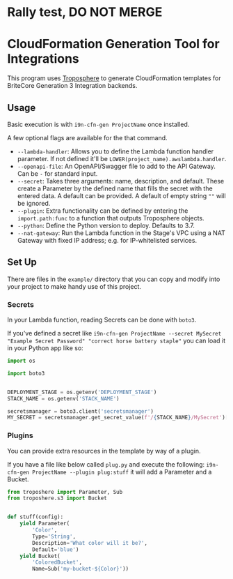 # Rally test, DO NOT MERGE

# CloudFormation Generation Tool for Integrations

This program uses [Troposphere](https://github.com/cloudtools/troposphere) to
generate CloudFormation templates for BriteCore Generation 3 Integration
backends.

## Usage

Basic execution is with `i9n-cfn-gen ProjectName` once installed.

A few optional flags are available for the that command.

 + `--lambda-handler`: Allows you to define the Lambda function handler
   parameter. If not defined it'll be `LOWER(project_name).awslambda.handler`.
 + `--openapi-file`: An OpenAPI/Swagger file to add to the API Gateway. Can be
   `-` for standard input.
 + `--secret`: Takes three arguments: name, description, and default. These
   create a Parameter by the defined name that fills the secret with the entered
   data. A default can be provided. A default of empty string `""` will be ignored.
 + `--plugin`: Extra functionality can be defined by entering the
   `import.path:func` to a function that outputs Troposphere objects.
 + `--python`: Define the Python version to deploy. Defaults to 3.7.
 + `--nat-gateway`: Run the Lambda function in the Stage's VPC using a NAT
   Gateway with fixed IP address; e.g. for IP-whitelisted services.


## Set Up

There are files in the `example/` directory that you can copy and modify into
your project to make handy use of this project.


### Secrets

In your Lambda function, reading Secrets can be done with `boto3`.

If you've defined a secret like
`i9n-cfn-gen ProjectName --secret MySecret "Example Secret Password" "correct horse battery staple"`
you can load it in your Python app like so:

```python
import os

import boto3


DEPLOYMENT_STAGE = os.getenv('DEPLOYMENT_STAGE')
STACK_NAME = os.getenv('STACK_NAME')

secretsmanager = boto3.client('secretsmanager')
MY_SECRET = secretsmanager.get_secret_value(f'/{STACK_NAME}/MySecret')['SecretString']
```

### Plugins

You can provide extra resources in the template by way of a plugin.

If you have a file like below called `plug.py` and execute the following:
`i9n-cfn-gen ProjectName --plugin plug:stuff` it will add a Parameter
and a Bucket.

```python
from troposhere import Parameter, Sub
from troposhere.s3 import Bucket


def stuff(config):
    yield Parameter(
        'Color',
        Type='String',
        Description='What color will it be?',
        Default='blue')
    yield Bucket(
        'ColoredBucket',
        Name=Sub('my-bucket-${Color}'))
```
